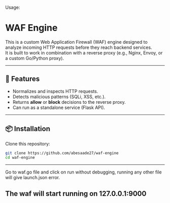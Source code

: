 Usage:
# WAF Engine

This is a custom Web Application Firewall (WAF) engine designed to analyze incoming HTTP requests before they reach backend services.  
It is built to work in combination with a reverse proxy (e.g., Nginx, Envoy, or a custom Go/Python proxy).

---

## 🚀 Features
- Normalizes and inspects HTTP requests.
- Detects malicious patterns (SQLi, XSS, etc.).
- Returns **allow** or **block** decisions to the reverse proxy.
- Can run as a standalone service (Flask API).

---

## 📦 Installation

Clone this repository:

```bash
git clone https://github.com/abesaade27/waf-engine
cd waf-engine
```
---
Go to waf.go file and click on run without debugging, running any other file will give launch.json error.

The waf will start running on 127.0.0.1:9000
---
